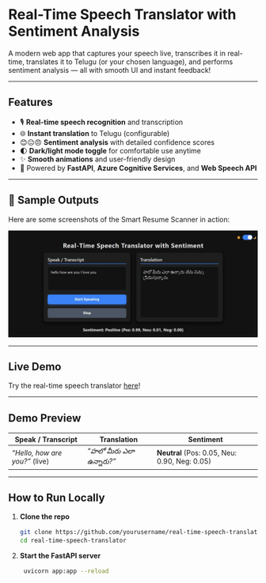 # Real-Time Speech Translator with Sentiment Analysis

A modern web app that captures your speech live, transcribes it in real-time, translates it to Telugu (or your chosen language), and performs sentiment analysis — all with smooth UI and instant feedback!

---

## Features

- 🎙️ **Real-time speech recognition** and transcription  
- 🌐 **Instant translation** to Telugu (configurable)  
- 😊😐😠 **Sentiment analysis** with detailed confidence scores  
- 🌓 **Dark/light mode toggle** for comfortable use anytime  
- ✨ **Smooth animations** and user-friendly design  
- 🚀 Powered by **FastAPI**, **Azure Cognitive Services**, and **Web Speech API**

---

## 📸 Sample Outputs

Here are some screenshots of the Smart Resume Scanner in action:

![Output 1](https://github.com/praveenreddy82472/Real-Time-Speech-Translator-with-Sentiment-Analysis-AzureAI/blob/main/Sample_outputs/Screenshot%202025-08-08%20133122.jpg)

---
## Live Demo

Try the real-time speech translator [here](http://127.0.0.1:8000)!

---
## Demo Preview

| Speak / Transcript                     | Translation                       | Sentiment                                   |
|--------------------------------------|---------------------------------|---------------------------------------------|
| _“Hello, how are you?”_ (live)       | _“హలో మీరు ఎలా ఉన్నారు?”_         | **Neutral** (Pos: 0.05, Neu: 0.90, Neg: 0.05) |

---

## How to Run Locally

1. **Clone the repo**  
   ```bash
   git clone https://github.com/yourusername/real-time-speech-translator.git
   cd real-time-speech-translator
2. **Start the FastAPI server**
   ```bash
    uvicorn app:app --reload
